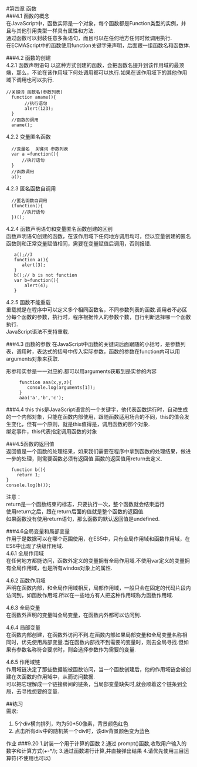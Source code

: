 #第四章 函数  
###4.1 函数的概念  
在JavaScript中，函数实际是一个对象，每个函数都是Function类型的实例，并且与其他引用类型一样具有属性和方法.  
通过函数可以封装任意多条语句，而且可以在任何地方任何时候调用执行.  
在ECMAScript中的函数使用function关键字来声明，后面跟一组函数名和函数体.  

###4.2 函数的创建  
4.2.1 函数声明语句 
以这种方式创建的函数，会把函数名提升到该作用域的最顶端，那么，不论在该作用域下何处调用都可以执行.如果在该作用域下的其他作用域下调用也可以执行.

    //关键词 函数名(参数列表)
      function aname(){
           //执行语句
           alert(123);
      }
      //函数的调用
      aname();

4.2.2 变量匿名函数
      
      //变量名  关键词 参数列表
      var a =function(){
          //执行语句
      }
      //函数调用
      a();

4.2.3 匿名函数自调用
      
      //匿名函数自调用
      (function(){
          //执行语句
      })();

4.2.4 函数声明语句和变量匿名函数创建的区别  
函数声明语句创建的函数，在该作用域下任何地方调用均可，但以变量创建的匿名函数则和正常变量赋值相同，需要在变量赋值后调用，否则报错.

       a();//3
       function a(){
          alert(3);
       }
       b();// b is not function
       var b=function(){
           alert(4);
       }

4.2.5  函数不能重载  
重载就是在程序中可以定义多个相同函数名，不同参数列表的函数.调用者不必区分每个函数的参数，执行时，程序根据传入的参数个数，自行判断选择哪一个函数执行.  
JavaScript语法不支持重载.  

###4.3 函数的参数
在JavaScript中函数的关键词后面跟随的小括号，是参数列表，调用时，表达式的括号中传入实际参数，函数的参数在function内可以用arguments对象来获取.

形参和实参是一一对应的.都可以用arguments获取到是实参的内容

         function aaa(x,y,z){
            console.log(arguments[1]);
         }
         aaa('a','b','c');


###4.4 this
this是JavaScript语言的一个关键字，他代表函数运行时，自动生成的一个内部对象，只能在函数内部使用，跟随函数适用场合的不同，this的值会发生变化，但有一个原则，就是this值得是，调用函数的那个对象.  
绑定事件，this代表指定调用函数的对象

###4.5函数的返回值  
返回值是一个函数的处理结果，如果我们需要在程序中拿到函数的处理结果，做进一步的处理，则需要函数必须有返回值.函数的返回值用return去定义.
    
      function b(){
        return 1;
    }
    console.log(b());

注意：  
return是一个函数结束的标志，只要执行一次，整个函数就会结束运行  
使用return之后，跟在return后面的值就是整个函数的返回值.  
如果函数没有使用return语句，那么函数的默认返回值是undefined.

###4.6全局变量和局部变量  
作用于是数据可以在哪个范围使用，在ES5中，只有全局作用域和函数作用域，在ES6中出现了块级作用域.  
4.6.1 全局作用域  
在任何地方都能访问，函数外定义的变量拥有全局作用域.不使用var定义的变量拥有全局作用域，也是所有windos对象上的属性.

4.6.2 函数作用域  
声明在函数内部，和全局作用域相反，局部作用域，一般只会在固定的代码片段内访问到，如函数作用域.所以在一些地方有人把这种作用域称为函数作用域.

4.6.3 全局变量  
在函数外声明的变量叫全局变量，在函数内外都可以访问到.

4.6.4 局部变量  
在函数内部创建，在函数外访问不到.在函数内部如果局部变量和全局变量名称相同时，优先使用局部变量.当在函数内部找不到需要的变量时，则去全局寻找.但如果有参数名称符合要求时，则会选择参数作为需要的变量.

4.6.5 作用域链  
作用域链决定了那些数据能被函数访问，当一个函数创建后，他的作用域链会被创建在次函数的作用域中，从而访问数据.  
可以把它理解成一个链接房间的链条，当局部变量缺失时,就会顺着这个链条到全局，去寻找想要的变量.

##练习  
需求:  
1. 5个div横向排列，均为50*50像素，背景颜色红色
2. 点击所有div中的随机某一个div时，该div背景颜色变为蓝色

作业
###9.20
1.封装一个用于计算的函数
2.通过 prompt()函数,收取用户输入的数字和计算方式(+-*/);
3.通过函数进行计算,并直接弹出结果
4.请优先使用三目运算符(不使用也可以)